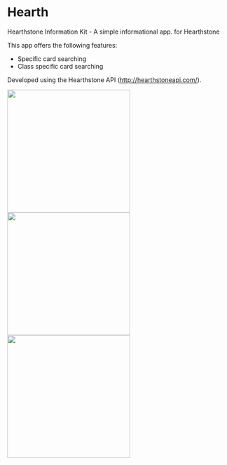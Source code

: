# Hearth
Hearthstone Information Kit - A simple informational app. for Hearthstone

This app offers the following features:
- Specific card searching
- Class specific card searching

Developed using the Hearthstone API (http://hearthstoneapi.com/).

<img src="https://cloud.githubusercontent.com/assets/15229355/21320489/8848197e-c611-11e6-9f9f-e8adc579bf01.png" width="280">
<img src="https://cloud.githubusercontent.com/assets/15229355/21320499/924037b8-c611-11e6-88c8-24f5b170fa2a.png" width="280">
<img src="https://cloud.githubusercontent.com/assets/15229355/21320501/93ab9bec-c611-11e6-816f-eedb02424e8c.png" width="280">
